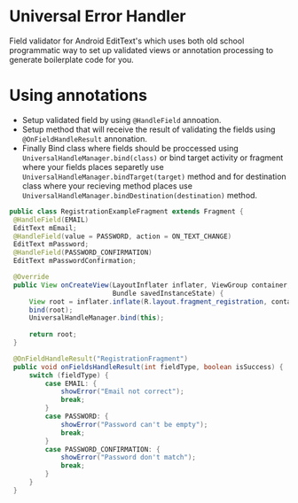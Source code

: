 # Universal Error Handler

Field validator for Android EditText's which uses both old school programmatic way to set up validated views or annotation processing to generate boilerplate code for you.

# Using annotations
  - Setup validated field by using `@HandleField` annoation.
  - Setup method that will receive the result of validating the fields using `@OnFieldHandleResult` annonation.
  - Finally Bind class where fields should be proccessed using `UniversalHandleManager.bind(class)` or bind target activity or fragment where your fields places separetly use `UniversalHandleManager.bindTarget(target)` method and for destination class where your recieving method places use `UniversalHandleManager.bindDestination(destination)` method.
  
   ```java
  public class RegistrationExampleFragment extends Fragment {
    @HandleField(EMAIL)
    EditText mEmail;
    @HandleField(value = PASSWORD, action = ON_TEXT_CHANGE)
    EditText mPassword;
    @HandleField(PASSWORD_CONFIRMATION)
    EditText mPasswordConfirmation;

    @Override
    public View onCreateView(LayoutInflater inflater, ViewGroup container,
                             Bundle savedInstanceState) {
        View root = inflater.inflate(R.layout.fragment_registration, container, false);
        bind(root);
        UniversalHandleManager.bind(this);
        
        return root;
    }

    @OnFieldHandleResult("RegistrationFragment")
    public void onFieldsHandleResult(int fieldType, boolean isSuccess) {
        switch (fieldType) {
            case EMAIL: {
                showError("Email not correct");
                break;
            }
            case PASSWORD: {
                showError("Password can't be empty");
                break;
            }
            case PASSWORD_CONFIRMATION: {
                showError("Password don't match");
                break;
            }
        }
    }
```
